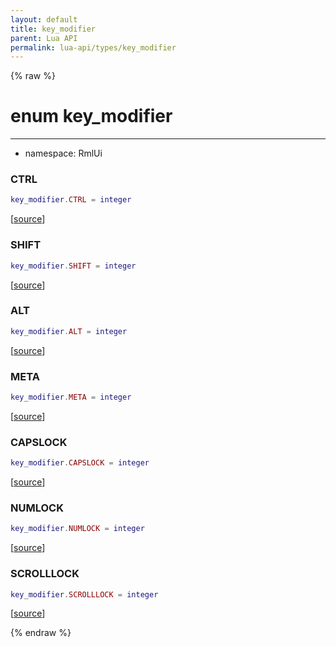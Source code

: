 ```yaml
---
layout: default
title: key_modifier
parent: Lua API
permalink: lua-api/types/key_modifier
---
```


{% raw %}

# enum key_modifier
---

- namespace: RmlUi




### CTRL

```lua
key_modifier.CTRL = integer
```

[<a href="https://github.com/beyond-all-reason/RecoilEngine/blob/b29554ca8a91605fa235eafe60ad740783359665/rts/Rml/SolLua/bind/Global.cpp#L654-L654" target="_blank">source</a>]








### SHIFT

```lua
key_modifier.SHIFT = integer
```

[<a href="https://github.com/beyond-all-reason/RecoilEngine/blob/b29554ca8a91605fa235eafe60ad740783359665/rts/Rml/SolLua/bind/Global.cpp#L656-L656" target="_blank">source</a>]








### ALT

```lua
key_modifier.ALT = integer
```

[<a href="https://github.com/beyond-all-reason/RecoilEngine/blob/b29554ca8a91605fa235eafe60ad740783359665/rts/Rml/SolLua/bind/Global.cpp#L658-L658" target="_blank">source</a>]








### META

```lua
key_modifier.META = integer
```

[<a href="https://github.com/beyond-all-reason/RecoilEngine/blob/b29554ca8a91605fa235eafe60ad740783359665/rts/Rml/SolLua/bind/Global.cpp#L660-L660" target="_blank">source</a>]








### CAPSLOCK

```lua
key_modifier.CAPSLOCK = integer
```

[<a href="https://github.com/beyond-all-reason/RecoilEngine/blob/b29554ca8a91605fa235eafe60ad740783359665/rts/Rml/SolLua/bind/Global.cpp#L662-L662" target="_blank">source</a>]








### NUMLOCK

```lua
key_modifier.NUMLOCK = integer
```

[<a href="https://github.com/beyond-all-reason/RecoilEngine/blob/b29554ca8a91605fa235eafe60ad740783359665/rts/Rml/SolLua/bind/Global.cpp#L664-L664" target="_blank">source</a>]








### SCROLLLOCK

```lua
key_modifier.SCROLLLOCK = integer
```

[<a href="https://github.com/beyond-all-reason/RecoilEngine/blob/b29554ca8a91605fa235eafe60ad740783359665/rts/Rml/SolLua/bind/Global.cpp#L666-L666" target="_blank">source</a>]











{% endraw %}